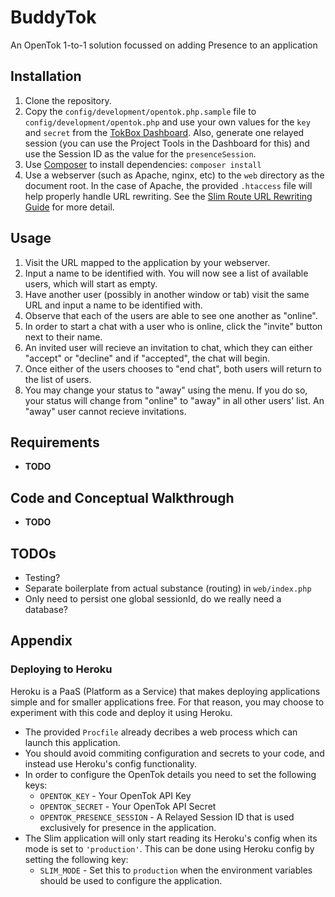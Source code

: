 # BuddyTok

An OpenTok 1-to-1 solution focussed on adding Presence to an application


## Installation

1. Clone the repository.
1. Copy the `config/development/opentok.php.sample` file to `config/development/opentok.php` and
   use your own values for the `key` and `secret` from the [TokBox
   Dashboard](https://dashboard.tokbox.com). Also, generate one relayed session (you can use the
   Project Tools in the Dashboard for this) and use the Session ID as the value for the
   `presenceSession`.
1. Use [Composer](https://getcomposer.org/) to install dependencies: `composer install`
1. Use a webserver (such as Apache, nginx, etc) to the `web` directory as the document root. In the
   case of Apache, the provided `.htaccess` file will help properly handle URL rewriting. See the
   [Slim Route URL Rewriting Guide](http://docs.slimframework.com/#Route-URL-Rewriting) for more
   detail.

## Usage

1. Visit the URL mapped to the application by your webserver.
1. Input a name to be identified with. You will now see a list of available users, which will start
   as empty.
1. Have another user (possibly in another window or tab) visit the same URL and input a name to be
   identified with.
1. Observe that each of the users are able to see one another as "online".
1. In order to start a chat with a user who is online, click the "invite" button next to their name.
1. An invited user will recieve an invitation to chat, which they can either "accept" or "decline"
   and if "accepted", the chat will begin.
1. Once either of the users chooses to "end chat", both users will return to the list of users.
1. You may change your status to "away" using the menu. If you do so, your status will change from
   "online" to "away" in all other users' list. An "away" user cannot recieve invitations.

## Requirements

*  **TODO**

## Code and Conceptual Walkthrough

*  **TODO**

## TODOs

*  Testing?
*  Separate boilerplate from actual substance (routing) in `web/index.php`
*  Only need to persist one global sessionId, do we really need a database?

## Appendix

### Deploying to Heroku

Heroku is a PaaS (Platform as a Service) that makes deploying applications simple and for smaller
applications free. For that reason, you may choose to experiment with this code  and deploy it using
Heroku.

*  The provided `Procfile` already decribes a web process which can launch this application.
*  You should avoid commiting configuration and secrets to your code, and instead use Heroku's
   config functionality.
*  In order to configure the OpenTok details you need to set the following keys:
   -  `OPENTOK_KEY` - Your OpenTok API Key
   -  `OPENTOK_SECRET` - Your OpenTok API Secret
   -  `OPENTOK_PRESENCE_SESSION` - A Relayed Session ID that is used exclusively for presence in the
      application.
*  The Slim application will only start reading its Heroku's config when its mode is set to
   `'production'`. This can be done using Heroku config by setting the following key:
   -  `SLIM_MODE` - Set this to `production` when the environment variables should be used to
      configure the application.

